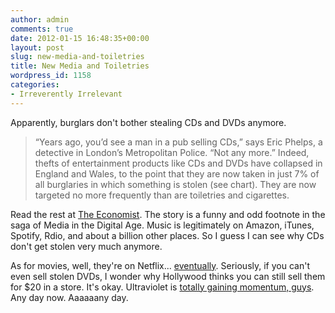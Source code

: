```yaml
---
author: admin
comments: true
date: 2012-01-15 16:48:35+00:00
layout: post
slug: new-media-and-toiletries
title: New Media and Toiletries
wordpress_id: 1158
categories:
- Irreverently Irrelevant
---
```


Apparently, burglars don't bother stealing CDs and DVDs anymore.

> “Years ago, you’d see a man in a pub selling CDs,” says Eric Phelps, a detective in London’s Metropolitan Police. “Not any more.” Indeed, thefts of entertainment products like CDs and DVDs have collapsed in England and Wales, to the point that they are now taken in just 7% of all burglaries in which something is stolen (see chart). They are now targeted no more frequently than are toiletries and cigarettes.

Read the rest at [The Economist](http://www.economist.com/node/21542438). The story is a funny and odd footnote in the saga of Media in the Digital Age. Music is legitimately on Amazon, iTunes, Spotify, Rdio, and about a billion other places. So I guess I can see why CDs don't get stolen very much anymore.

As for movies, well, they're on Netflix... [eventually](http://blog.ipsaloquitur.org/post/28-days-laterer/). Seriously, if you can't even sell stolen DVDs, I wonder why Hollywood thinks you can still sell them for $20 in a store. It's okay. Ultraviolet is [totally gaining momentum, guys](http://parislemon.com/post/15647447004/more-like-mehviolet). Any day now. Aaaaaany day.



